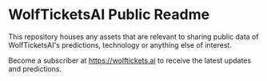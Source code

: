 # WolfTicketsAI Public Readme

This repository houses any assets that are relevant to sharing public data of WolfTicketsAI's predictions, technology or anything else of interest.

Become a subscriber at https://wolftickets.ai to receive the latest updates and predictions.